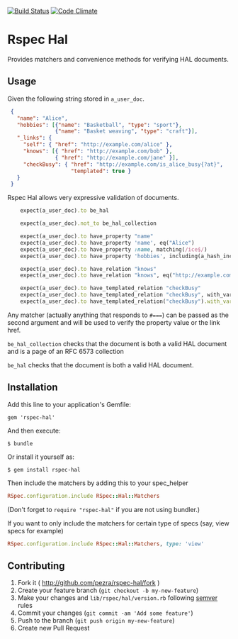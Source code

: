 [![Build Status](https://travis-ci.org/pezra/rspec-hal.png?branch=master)](https://travis-ci.org/pezra/rspec-hal)
[![Code Climate](https://codeclimate.com/github/pezra/rspec-hal.png)](https://codeclimate.com/github/pezra/rspec-hal)

# Rspec Hal

Provides matchers and convenience methods for verifying HAL documents.

## Usage

Given the following string stored in `a_user_doc`.

```json
 {
   "name": "Alice",
   "hobbies": [{"name": "Basketball", "type": "sport"},
               {"name": "Basket weaving", "type": "craft"}],
   "_links": {
     "self": { "href": "http://example.com/alice" },
     "knows": [{ "href": "http://example.com/bob" },
               { "href": "http://example.com/jane" }],
     "checkBusy": { "href": "http://example.com/is_alice_busy{?at}",
                    "templated": true }
   }
 }
```

Rspec Hal allows very expressive validation of documents.

```ruby
    expect(a_user_doc).to be_hal

    expect(a_user_doc).not_to be_hal_collection

    expect(a_user_doc).to have_property "name"
    expect(a_user_doc).to have_property 'name', eq("Alice")
    expect(a_user_doc).to have_property :name, matching(/ice$/)
    expect(a_user_doc).to have_property 'hobbies', including(a_hash_including('type' => 'sport'))

    expect(a_user_doc).to have_relation "knows"
    expect(a_user_doc).to have_relation "knows", eq("http://example.com/jane")

    expect(a_user_doc).to have_templated_relation "checkBusy"
    expect(a_user_doc).to have_templated_relation "checkBusy", with_variable("at")
    expect(a_user_doc).to have_templated_relation("checkBusy").with_variables("at")
```

Any matcher (actually anything that responds to `#===`) can
be passed as the second argument and will be used to verify the
property value or the link href.

`be_hal_collection` checks that the document is both a valid HAL
document and is a page of an RFC 6573 collection

`be_hal` checks that the document is both a valid HAL
document.


## Installation

Add this line to your application's Gemfile:

    gem 'rspec-hal'

And then execute:

    $ bundle

Or install it yourself as:

    $ gem install rspec-hal

Then include the matchers by adding this to your spec_helper

```ruby
RSpec.configuration.include RSpec::Hal::Matchers
```

(Don't forget to `require "rspec-hal"` if you are not using bundler.)

If you want to only include the matchers for certain type of specs
(say, view specs for example)

```ruby
RSpec.configuration.include RSpec::Hal::Matchers, type: 'view'
```


## Contributing

1. Fork it ( http://github.com/pezra/rspec-hal/fork )
2. Create your feature branch (`git checkout -b my-new-feature`)
3. Make your changes and `lib/rspec/hal/version.rb` following [semver][] rules
4. Commit your changes (`git commit -am 'Add some feature'`)
5. Push to the branch (`git push origin my-new-feature`)
6. Create new Pull Request

[semver]: http://semver.org
